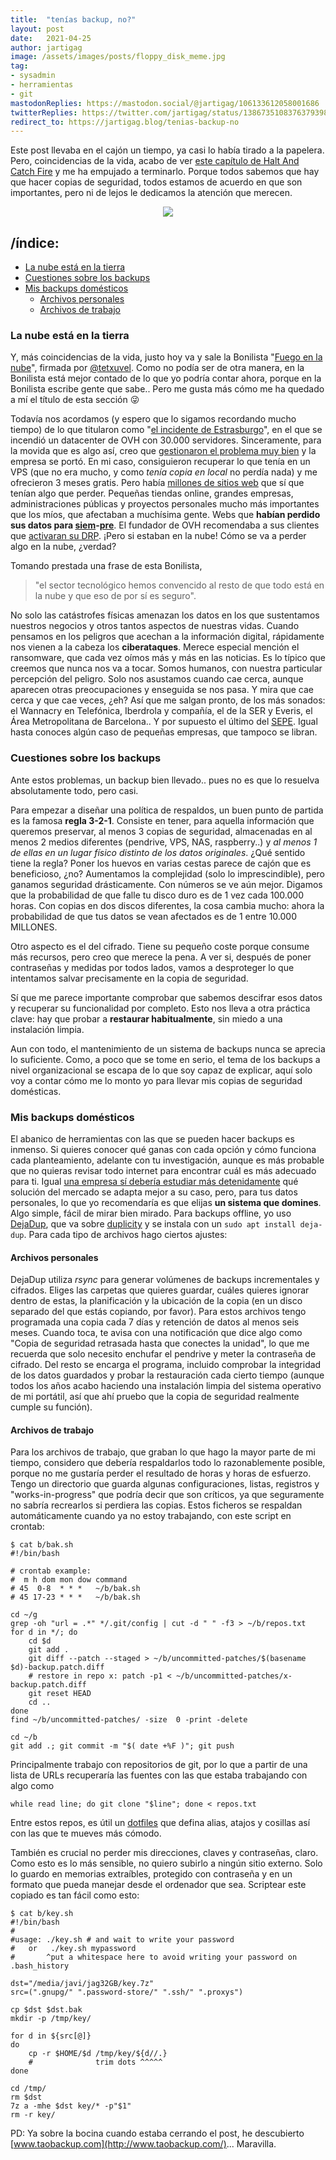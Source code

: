 ```yaml
---
title:  "tenías backup, no?"
layout: post
date:   2021-04-25
author: jartigag
image: /assets/images/posts/floppy_disk_meme.jpg
tag:
- sysadmin
- herramientas
- git
mastodonReplies: https://mastodon.social/@jartigag/106133612058001686
twitterReplies: https://twitter.com/jartigag/status/1386735108376379398
redirect_to: https://jartigag.blog/tenias-backup-no
---
```


Este post llevaba en el cajón un tiempo, ya casi lo había tirado a la papelera.
Pero, coincidencias de la vida, acabo de ver [este capítulo de Halt And Catch Fire](https://youtu.be/g4I4r9mkkNA) y me ha empujado a terminarlo.
Porque todos sabemos que hay que hacer copias de seguridad, todos estamos de acuerdo en que son importantes,
pero ni de lejos le dedicamos la atención que merecen.

<p align="center">
<img src="{{site.baseurl}}/assets/images/posts/floppy_disk_meme.jpg">
</p>

## /índice:

<!-- vim-markdown-toc GFM -->

* [La nube está en la tierra](#la-nube-está-en-la-tierra)
* [Cuestiones sobre los backups](#cuestiones-sobre-los-backups)
* [Mis backups domésticos](#mis-backups-domésticos)
    * [Archivos personales](#archivos-personales)
    * [Archivos de trabajo](#archivos-de-trabajo)

<!-- vim-markdown-toc -->

### La nube está en la tierra

Y, más coincidencias de la vida, justo hoy va y sale la Bonilista "[Fuego en la nube](https://mailchi.mp/bonillaware/la-bonilista-de-txetxu)",
firmada por [@tetxuvel](https://twitter.com/txetxuvel). Como no podía ser de otra manera, en la Bonilista está mejor contado de lo que
yo podría contar ahora, porque en la Bonilista escribe gente que sabe.. Pero me gusta más cómo me ha quedado a mí el título de esta sección 😜

Todavía nos acordamos (y espero que lo sigamos recordando mucho tiempo) de lo que titularon como "[el incidente de Estrasburgo](https://twitter.com/xgarreau/status/1369559995491172354)",
en el que se incendió un datacenter de OVH con 30.000 servidores. Sinceramente, para la movida que es algo así, creo que
[gestionaron el problema muy bien](https://www.ovh.ie/news/press/cpl1786.strasbourg-datacentre-latest-information) y la empresa se portó.
En mi caso, consiguieron recuperar lo que tenía en un VPS (que no era mucho, y como *tenía copia en local* no perdía nada) y me ofrecieron
3 meses gratis. Pero había [millones de sitios web](https://www.reuters.com/article/us-france-ovh-fire-idUSKBN2B20NU) que sí que tenían algo que perder.
Pequeñas tiendas online, grandes empresas, administraciones públicas y proyectos personales mucho más importantes que los míos, que afectaban
a muchísima gente. Webs que **habían perdido sus datos
para [siem](https://www.datacenterdynamics.com/en/news/ovh-fire-destroys-rust-game-data-takes-other-sites-offline/)-[pre](https://twitter.com/amhashish/status/1369553833395957760)**.
El fundador de OVH recomendaba a sus clientes que [activaran su DRP](https://twitter.com/olesovhcom/status/1369478732247932929).
¡Pero si estaban en la nube! Cómo se va a perder algo en la nube, ¿verdad?

Tomando prestada una frase de esta Bonilista,
> "el sector tecnológico hemos convencido al resto de que todo está en la nube y que eso de por sí es seguro".

No solo las catástrofes físicas amenazan los datos en los que sustentamos nuestros negocios y otros tantos aspectos de nuestras vidas.
Cuando pensamos en los peligros que acechan a la información digital, rápidamente nos vienen a la cabeza los **ciberataques**.
Merece especial mención el ransomware, que cada vez oímos más y más en las noticias. Es lo típico que creemos que nunca nos va a tocar.
Somos humanos, con nuestra particular percepción del peligro. Solo nos asustamos cuando cae cerca, aunque aparecen otras preocupaciones
y enseguida se nos pasa. Y mira que cae cerca y que cae veces, ¿eh? Así que me salgan pronto, de los más sonados: el Wannacry en Telefónica,
Iberdrola y compañía, el de la SER y Everis, el Área Metropolitana de Barcelona.. Y por supuesto el último del
[SEPE](https://www.economiadigital.es/economia/el-hackeo-al-sepe-retrasa-el-cobro-de-prestaciones-de-mas-de-100-000-parados.html).
Igual hasta conoces algún caso de pequeñas empresas, que tampoco se libran.

### Cuestiones sobre los backups

Ante estos problemas, un backup bien llevado.. pues no es que lo resuelva absolutamente todo, pero casi.

Para empezar a diseñar una política de respaldos, un buen punto de partida es la famosa **regla 3-2-1**.
Consiste en tener, para aquella información que queremos preservar, al menos 3 copias de seguridad,
almacenadas en al menos 2 medios diferentes (pendrive, VPS, NAS, raspberry..) y *al menos 1 de ellas
en un lugar físico distinto de los datos originales*. ¿Qué sentido tiene la regla? Poner los huevos en varias cestas parece de cajón que es
beneficioso, ¿no? Aumentamos la complejidad (solo lo imprescindible), pero ganamos seguridad drásticamente. Con números se ve aún mejor.
Digamos que la probabilidad de que falle tu disco duro es de 1 vez cada 100.000 horas. Con copias en dos discos diferentes,
la cosa cambia mucho: ahora la probabilidad de que tus datos se vean afectados es de 1 entre 10.000 MILLONES.

Otro aspecto es el del cifrado. Tiene su pequeño coste porque consume más recursos, pero creo que merece la pena.
A ver si, después de poner contraseñas y medidas por todos lados, vamos a desproteger lo que intentamos salvar precisamente en la copia de seguridad.

Sí que me parece importante comprobar que sabemos descifrar esos datos y recuperar su funcionalidad por completo.
Esto nos lleva a otra práctica clave: hay que probar a **restaurar habitualmente**, sin miedo a una instalación limpia.

Aun con todo, el mantenimiento de un sistema de backups nunca se aprecia lo suficiente.
Como, a poco que se tome en serio, el tema de los backups a nivel organizacional se escapa de lo que soy capaz de explicar,
aquí solo voy a contar cómo me lo monto yo para llevar mis copias de seguridad domésticas.

### Mis backups domésticos

El abanico de herramientas con las que se pueden hacer backups es inmenso. Si quieres conocer qué ganas
con cada opción y cómo funciona cada planteamiento, adelante con tu investigación, aunque es más probable
que no quieras revisar todo internet para encontrar cuál es más adecuado para ti. Igual
[una empresa sí debería estudiar más detenidamente](https://www.incibe.es/sites/default/files/contenidos/politicas/documentos/copias-seguridad.pdf)
qué solución del mercado se adapta mejor a su caso, pero, para tus datos personales, lo que yo
recomendaría es que elijas **un sistema que domines**. Algo simple, fácil de mirar bien mirado.
Para backups offline, yo uso [DejaDup](https://wiki.gnome.org/Apps/DejaDup), que va sobre [duplicity](http://duplicity.nongnu.org/) y se instala
con un `sudo apt install deja-dup`. Para cada tipo de archivos hago ciertos ajustes:

#### Archivos personales

DejaDup utiliza *rsync* para generar volúmenes de backups incrementales y cifrados.
Eliges las carpetas que quieres guardar, cuáles quieres ignorar dentro de estas, la planificación y la ubicación de la copia
(en un disco separado del que estás copiando, por favor). Para estos archivos tengo programada una copia cada 7 días y retención de datos al menos seis meses.
Cuando toca, te avisa con una notificación que dice algo como "Copia de seguridad retrasada hasta que conectes la unidad",
lo que me recuerda que solo necesito enchufar el pendrive y meter la contraseña de cifrado.
Del resto se encarga el programa, incluido comprobar la integridad de los datos guardados y probar la restauración cada
cierto tiempo (aunque todos los años acabo haciendo una instalación limpia del sistema operativo de mi portátil, así que
ahí pruebo que la copia de seguridad realmente cumple su función).

#### Archivos de trabajo

Para los archivos de trabajo, que graban lo que hago la mayor parte de mi tiempo, considero que debería respaldarlos
todo lo razonablemente posible, porque no me gustaría perder el resultado de horas y horas de esfuerzo.
Tengo un directorio que guarda algunas configuraciones, listas, registros y "works-in-progress" que podría decir que son críticos,
ya que seguramente no sabría recrearlos si perdiera las copias. Estos ficheros se respaldan automáticamente cuando ya no estoy trabajando,
con este script en crontab:

```
$ cat b/bak.sh
#!/bin/bash

# crontab example:
#  m h dom mon dow command
# 45  0-8  * * *   ~/b/bak.sh
# 45 17-23 * * *   ~/b/bak.sh

cd ~/g
grep -oh "url = .*" */.git/config | cut -d " " -f3 > ~/b/repos.txt
for d in */; do
    cd $d
    git add .
    git diff --patch --staged > ~/b/uncommitted-patches/$(basename $d)-backup.patch.diff
    # restore in repo x: patch -p1 < ~/b/uncommitted-patches/x-backup.patch.diff
    git reset HEAD
    cd ..
done
find ~/b/uncommitted-patches/ -size  0 -print -delete

cd ~/b
git add .; git commit -m "$( date +%F )"; git push
```

Principalmente trabajo con repositorios de git, por lo que a partir de una lista de URLs recuperaría las fuentes con las que estaba trabajando
con algo como

`while read line; do git clone "$line"; done < repos.txt`

Entre estos repos, es útil un [dotfiles](https://github.com/jartigag/dotfiles) que defina alias, atajos y cosillas así con las que te mueves más cómodo.

También es crucial no perder mis direcciones, claves y contraseñas, claro.
Como esto es lo más sensible, no quiero subirlo a ningún sitio externo.
Solo lo guardo en memorias extraíbles, protegido con contraseña y en un formato que pueda manejar desde el ordenador que sea.
Scriptear este copiado es tan fácil como esto:

```
$ cat b/key.sh
#!/bin/bash
#
#usage: ./key.sh # and wait to write your password
#   or   ./key.sh mypassword
#       ^put a whitespace here to avoid writing your password on .bash_history

dst="/media/javi/jag32GB/key.7z"
src=(".gnupg/" ".password-store/" ".ssh/" ".proxys")

cp $dst $dst.bak
mkdir -p /tmp/key/

for d in ${src[@]}
do
    cp -r $HOME/$d /tmp/key/${d//.}
    #              trim dots ^^^^^
done

cd /tmp/
rm $dst
7z a -mhe $dst key/* -p"$1"
rm -r key/
```

PD: Ya sobre la bocina cuando estaba cerrando el post, he descubierto [www.taobackup.com](http://www.taobackup.com/)... Maravilla.
